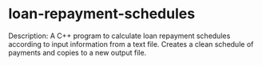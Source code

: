 # loan-repayment-schedules

Description: A C++ program to calculate loan repayment schedules according to input information from a text file.
Creates a clean schedule of payments and copies to a new output file.
